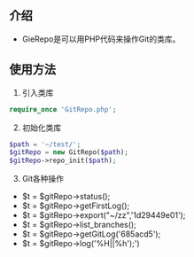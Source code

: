 ## 介绍  
- GieRepo是可以用PHP代码来操作Git的类库。

## 使用方法
1. 引入类库
```php
require_once 'GitRepo.php';
```

2. 初始化类库
```php
$path = '~/test/';
$gitRepo = new GitRepo($path);
$gitRepo->repo_init($path);
```

3. Git各种操作
- $t = $gitRepo->status();
- $t = $gitRepo->getFirstLog();
- $t = $gitRepo->export("~/zz",'1d29449e01');
- $t = $gitRepo->list_branches();
- $t = $gitRepo->getGitLog('685acd5');
- $t = $gitRepo->log('%H||%h');')
